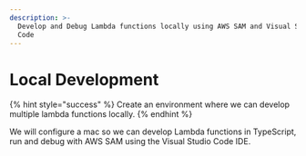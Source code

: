 ```yaml
---
description: >-
  Develop and Debug Lambda functions locally using AWS SAM and Visual Studio
  Code
---
```


# Local Development

{% hint style="success" %}
Create an environment where we can develop multiple lambda functions locally.
{% endhint %}

We will configure a mac so we can develop Lambda functions in TypeScript, run and debug with AWS SAM using the Visual Studio Code IDE.

